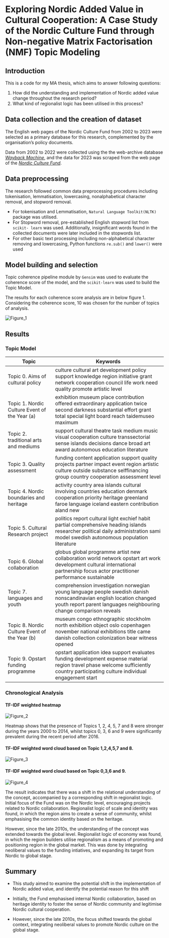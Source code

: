 # Exploring Nordic Added Value in Cultural Cooperation: A Case Study of the Nordic Culture Fund through Non-negative Matrix Factorisation (NMF) Topic Modeling

## Introduction 

This is a code for my MA thesis, which aims to answer following questions:

1. How did the understanding and implementation of Nordic added value change throughout the research period?
2. What kind of regionalist logic has been utilised in this process?



## Data collection and the creation of dataset

The English web pages of the Nordic Culture Fund from 2002 to 2023 were selected as a primary database for this research, complemented by the organisation’s policy documents.

Data from 2002 to 2022 were collected using the the web-archive database [<em>Wayback Machine</em>](https://web.archive.org), and the data for 2023 was scraped from the web page of the [<em>Nordic Culture Fund</em>](https://nordiskkulturfond.org/en).


## Data preprocessing

The research followed common data preprocessing procedures including tokenisation, lemmatisation, lowercasing, nonalphabetical character removal, and stopword removal.

* For tokenisation and Lemmatisation, `Natural Language Toolkit(NLTK)` package was utilised.
* For Stopword removal, pre-established English stopword list from `scikit- learn` was used. Additionally, insignificant words found in the collected documents were later included in the stopwords list. 
* For other basic text processing including non-alphabetical character removing and lowercasing, Python functions `re.sub()` and `lower()` were used

## Model building and selection

Topic coherence pipeline module by `Gensim` was used to evaluate the coherence score of the model, and the `scikit-learn` was used to build the Topic Model. 

The results for each coherence score analysis are in below figure 1. Considering the coherence score, 10 was chosen for the number of topics of analysis.

![Figure_1](img/Figure_1.png)




## Results
### Topic Model
| Topic | Keywords |
|-------|----------|
| Topic 0. Aims of cultural policy | culture cultural art development policy support knowledge region initiative grant network cooperation council life work need quality promote artistic level |
| Topic 1. Nordic Culture Event of the Year (a) | exhibition museum place contribution offered extraordinary application twice second darkness substantial effort grant total special light board reach taidemuseo maximum |
| Topic 2. traditional arts and mediums | support cultural theatre task medium music visual cooperation culture transsectorial sense islands decisions dance broad art award autonomous education literature |
| Topic 3. Quality assessment | funding content application support quality projects partner impact event region artistic culture outside substance selffinancing group country cooperation assessment level |
| Topic 4. Nordic boundaries and heritage | activity country area islands cultural involving countries education denmark cooperation priority heritage greenland faroe language iceland eastern contribution aland new |
| Topic 5. Cultural Research project | politics report cultural light exchief habit partial comprehensive heading islands researcher political daily administration sami model swedish autonomous population literature |
| Topic 6. Global collaboration | globus global programme artist new collaboration world network opstart art work development cultural international partnership focus actor practitioner performance sustainable |
| Topic 7. languages and youth | comprehension investigation norwegian young language people swedish danish nonscandinavian english location changed youth report parent languages neighbouring change comparison reveals |
| Topic 8. Nordic Culture Event of the Year (b) | museum congo ethnographic stockholm north exhibition object oslo copenhagen november national exhibitions title came danish collection colonization bear witness opened |
| Topic 9. Opstart funding programme | opstart application idea support evaluates funding development expense material region travel phase welcome sufficiently country participating culture individual engagement start |


### Chronological Analysis
#### TF-IDF weighted heatmap 
![Figure_2](img/Figure_2.png)

Heatmap shows that the presence of Topics 1, 2, 4, 5, 7 and 8 were stronger during the years 2000 to 2014, whilst topics 0, 3, 6 and 9 were significantly prevalent during the recent period after 2016. 

#### TF-IDF weighted word cloud based on Topic 1,2,4,5,7 and 8.
![Figure_3](img/Figure_3.png)

#### TF-IDF weighted word cloud based on Topic 0,3,6 and 9.
![Figure_4](img/Figure_4.png)


 The result indicates that there was a shift in the relational understanding of the concept, accompanied by a corresponding shift in regionalist logic. Initial focus of the Fund was on the Nordic level, encouraging projects related to Nordic collaboration. Regionalist logic of scale and identity was found, in which the region aims to create a sense of community, whilst emphasising the common identity based on the heritage. 
 
 However, since the late 2010s, the understanding of the concept was extended towards the global level. Regionalist logic of economy was found, in which the region builders utilise regionalism as a means of promoting and positioning region in the global market. This was done by integrating neoliberal values to the funding intiatives, and expanding its target from Nordic to global stage. 

## Summary 
* This study aimed to examine the potential shift in the implementation of Nordic added value, and identify the potential reason for this shift

* Initially, the Fund emphasised internal Nordic collaboration, based on heritage identity to foster the sense of Nordic community and legitimise Nordic cultural cooperation. 

* However, since the late 2010s, the focus shifted towards the global context, integrating neoliberal values to promote Nordic culture on the global stage. 

